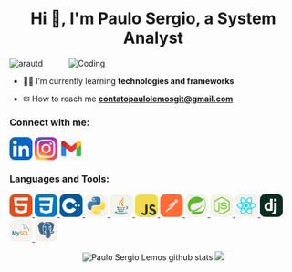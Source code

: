 <h1 align="center">Hi 👋, I'm Paulo Sergio, a System Analyst </h1>
<img align="right" alt="Coding" width="400" src="https://media.giphy.com/media/12sIOcNCNrQlEc/giphy.gif">
<p align="left"> <img src="https://komarev.com/ghpvc/?username=arautd&label=Profile%20views&color=0e75b6&style=flat" alt="arautd" /> </p>

- 🧙‍♂️ I’m currently learning **technologies and frameworks**

- ✉ How to reach me **contatopaulolemosgit@gmail.com**

<h3 align="left">Connect with me:</h3>
<p align="left">
<a href="https://linkedin.com/in/paulo-sergio-lemos-arautd/" target="blank"><img align="center" src="https://github.com/tandpfun/skill-icons/blob/main/icons/LinkedIn.svg" alt="linkedin" height="40" width="40" /></a>
<a href="https://instagram.com/lemos_paulserg" target="blank"><img align="center" src="https://github.com/tandpfun/skill-icons/blob/main/icons/Instagram.svg" alt="instagram" height="40" width="40" /></a>
<a href="mailto:contatopaulolemosgit@gmail.com" target="blank"><img align="center" src="https://github.com/tandpfun/skill-icons/blob/main/icons/Gmail-Light.svg" height="40" width="40" /></a>
</p>

<h3 align="left">Languages and Tools:</h3>
<p align="left">

  
<a href="https://www.w3schools.com/html/default.asp" target="_blank"> <img src="https://github.com/tandpfun/skill-icons/blob/main/icons/HTML.svg" alt="cplusplus" width="40" height="40" style="border: none; outline: none; text-decoration: none;"/> </a><!-- Linguagens de Programação/marcação -->
<a href="https://www.w3schools.com/css/" target="_blank"> <img src="https://github.com/tandpfun/skill-icons/blob/main/icons/CSS.svg" alt="html" width="40" height="40" style="border: none; outline: none; text-decoration: none;"/> </a>
<a href="https://www.w3schools.com/cpp/" target="_blank"> <img src="https://github.com/tandpfun/skill-icons/blob/main/icons/CPP.svg" alt="css" width="40" height="40" style="border: none; outline: none; text-decoration: none;"/> </a>
<a href="python"> <img src="https://github.com/tandpfun/skill-icons/blob/main/icons/Python-Light.svg" alt="django" width="40" height="40" style="border: none; outline: none;"/> </a>
<a href="https://www.java.com/pt-BR/" target="_blank"> <img src="https://github.com/tandpfun/skill-icons/blob/main/icons/Java-Light.svg" alt="java" width="40" height="40" style="border: none; outline: none; text-decoration: none;"/> </a>
<a href="https://developer.mozilla.org/en-US/docs/Web/JavaScript" target="_blank"> <img src="https://github.com/tandpfun/skill-icons/blob/main/icons/JavaScript.svg" alt="javascript" width="40" height="40" style="border: none; outline: none; text-decoration: none;"/> </a>
<a href="https://postman.com" target="_blank"> <img src="https://github.com/tandpfun/skill-icons/blob/main/icons/Postman.svg" alt="python" width="40" height="40" style="border: none; outline: none; text-decoration: none;"/> </a>
<a href="https://spring.io/" target="_blank"> <img src="https://github.com/tandpfun/skill-icons/blob/main/icons/Spring-Light.svg" alt="spring" width="40" height="40" style="outline: none; border: none; text-decoration: none;"> </a><!-- Frameworks -->
<a href="https://nodejs.org" target="_blank"> <img src="https://github.com/tandpfun/skill-icons/blob/main/icons/NodeJS-Light.svg" alt="nodejs" width="40" height="40" style="border: none; outline: none; text-decoration: none;"/> </a>
<a href="react"> <img src="https://github.com/tandpfun/skill-icons/blob/main/icons/React-Light.svg" alt="javascript" width="40" height="40" style="border: none; outline: none; text-decoration: none;"/> </a>
<a href="https://www.djangoproject.com/" target="_blank"> <img src="https://github.com/tandpfun/skill-icons/blob/main/icons/Django.svg" alt="django" width="40" height="40" style="border: none; outline: none; text-decoration: none;"/> </a>
<a href="https://www.mysql.com/" target="_blank"> <img src="https://github.com/tandpfun/skill-icons/blob/main/icons/MySQL-Light.svg" alt="mysql" width="40" height="40" style="border: none; outline: none; text-decoration: none;"/> </a><!-- DataBase -->
<a href="https://www.postgresql.org" target="_blank"> <img src="https://github.com/tandpfun/skill-icons/blob/main/icons/PostgreSQL-Light.svg" alt="postgresql" width="40" height="40" style="border: none; outline: none; text-decoration: none;"/> </a>
</p>
<div align="center">  
  <img src="https://github-readme-stats.vercel.app/api?username=ArautD&show_icons=true&count_private=true&hide_border=true&title_color=fb8c00&icon_color=7F3F35&text_color=c9d1d9&bg_color=0d1117" alt="Paulo Sergio Lemos github stats" /> 
  <img src="https://github-readme-stats.vercel.app/api/top-langs/?username=ArautD&layout=compact&hide_border=true&title_color=fb8c00&text_color=D77036&bg_color=0d1117" />
</div>
